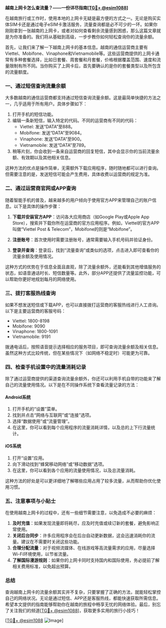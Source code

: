 **越南上网卡怎么查流量？——一份详尽指南[[TG💪+ @esim1088](https://t.me/s/esim1088)]**

在越南旅行或工作时，使用本地的上网卡无疑是最方便的方式之一。无论是购买实体SIM卡还是通过电子eSIM卡激活服务，流量查询都是必不可少的一环。如果你刚刚拿到一张越南的上网卡，或者对如何查看剩余流量感到困惑，那么这篇文章就是为你准备的。我们将从基础到高级，一步步教你如何轻松查询你的流量余额。

首先，让我们来了解一下越南上网卡的基本信息。越南的通信运营商主要有Viettel、Mobifone、Vinaphone和Vietnamobile等。这些运营商提供的上网卡通常有多种套餐选择，比如日套餐、周套餐和月套餐，价格根据覆盖范围、速度和流量限制有所不同。当你购买了上网卡后，首先要确认的是你的套餐类型以及所包含的流量额度。

### **一、通过短信查询流量余额**

大多数越南的通信运营商都支持通过短信查询流量余额。这是最简单快捷的方法之一，几乎适用于所有用户。具体步骤如下：

1. 打开手机的短信功能。
2. 编辑一条新短信，输入特定的代码。不同的运营商有不同的代码：
   - Viettel: 发送“DATA”至888。
   - Mobifone: 发送“DATA”至9084。
   - Vinaphone: 发送“DATA”至900。
   - Vietnamobile: 发送“DATA”至789。
3. 稍等片刻，你会收到一条来自运营商的回复短信，其中会显示你的当前流量余额、有效期以及其他相关信息。

这种方法的优点是操作简单，无需额外下载应用程序，随时随地都可以进行查询。但需要注意的是，发送短信可能会产生费用，具体收费以运营商的规定为准。

### **二、通过运营商官网或APP查询**

随着智能手机的普及，越来越多的用户倾向于使用官方APP来管理自己的账户信息。以下是具体的操作步骤：

1. **下载并安装官方APP**：访问各大应用商店（如Google Play或Apple App Store），搜索并下载你所在运营商的官方应用程序。例如，Viettel的官方APP叫做“Viettel Post & Telecom”，Mobifone的则是“Mobifone”。
   
2. **注册账号**：首次使用时需要注册账号，通常需要输入手机号码并验证身份。

3. **登录并查询**：登录后，找到“流量查询”或类似的选项，点击进入即可查看你的流量余额及使用情况。

这种方式的优势在于信息全面且直观，除了流量余额外，还能看到其他增值服务的状态，如语音通话时长、短信数量等。此外，部分APP还提供了流量监控功能，可以帮助你更好地规划每月的网络使用。

### **三、拨打客服热线查询**

如果不想发送短信或下载APP，也可以直接拨打运营商的客服热线进行人工咨询。以下是主要运营商的客服号码：
- Viettel: 1800-8198
- Mobifone: 9090
- Vinaphone: 1800-1091
- Vietnamobile: 9191

拨通电话后，按照语音提示选择相应的服务项目，即可查询流量余额及相关信息。虽然这种方式比较传统，但在某些情况下（如网络不稳定时）可能更为可靠。

### **四、检查手机设置中的流量消耗记录**

除了通过运营商提供的渠道查询流量余额外，你还可以利用手机自带的功能来了解自己的流量使用情况。以下是在不同操作系统下查看流量记录的方法：

#### **Android系统**
1. 打开手机的“设置”菜单。
2. 找到并点击“网络与互联网”或“连接”选项。
3. 选择“数据使用”或“流量管理”。
4. 在这里，你可以看到每个应用程序的流量消耗详情，以及总的上下行流量统计。

#### **iOS系统**
1. 打开“设置”应用。
2. 向下滑动找到“蜂窝移动网络”或“移动数据”选项。
3. 在这里，你可以看到各个应用的流量使用情况，以及总流量消耗。

这种方法的好处是可以更详细地了解哪些应用占用了较多流量，从而帮助你优化使用习惯。

### **五、注意事项与小贴士**

在使用越南上网卡的过程中，还有一些细节需要注意，以免造成不必要的麻烦：

1. **及时充值**：如果发现流量即将耗尽，应及时充值或续订新的套餐，避免影响正常使用。
2. **关闭后台同步**：许多应用程序会在后台自动更新数据，这会迅速消耗你的流量。建议在不需要时关闭这些功能。
3. **合理分配流量**：对于视频流媒体、在线游戏等高流量需求的应用，尽量选择Wi-Fi环境使用，以节省流量。
4. **了解国际漫游规则**：如果你的上网卡同时支持国内和国际使用，务必提前了解相关费用标准，以免超出预算。

### **总结**

查询越南上网卡的流量余额其实并不复杂，只要掌握了正确的方法，就能轻松掌控自己的网络状况。无论是通过短信、APP还是客服热线，都能快速获取所需信息。希望本文提供的指南能够帮助你在越南的旅程中畅享无忧的网络体验。最后，别忘了关注我们的频道[[TG💪+ @esim1088](https://t.me/s/esim1088)]，获取更多实用的旅行小技巧！

[[TG💪+ @esim1088](https://t.me/s/esim1088) ![Image](https://i.postimg.cc/4NQfJmqS/Snipaste-2025-05-13-00-14-12.png)]
